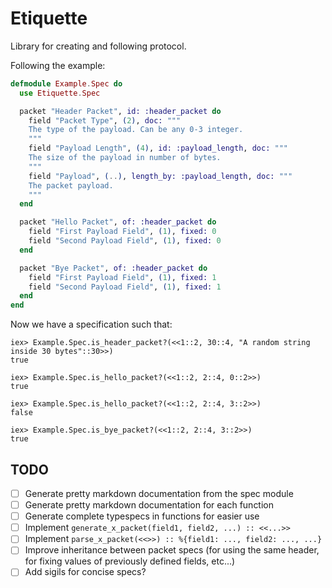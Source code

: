 # Etiquette

Library for creating and following protocol.

Following the example:

```elixir
defmodule Example.Spec do
  use Etiquette.Spec

  packet "Header Packet", id: :header_packet do
    field "Packet Type", (2), doc: """
    The type of the payload. Can be any 0-3 integer.
    """
    field "Payload Length", (4), id: :payload_length, doc: """
    The size of the payload in number of bytes.
    """
    field "Payload", (..), length_by: :payload_length, doc: """
    The packet payload.
    """
  end

  packet "Hello Packet", of: :header_packet do
    field "First Payload Field", (1), fixed: 0
    field "Second Payload Field", (1), fixed: 0
  end

  packet "Bye Packet", of: :header_packet do
    field "First Payload Field", (1), fixed: 1
    field "Second Payload Field", (1), fixed: 1
  end
end
```

Now we have a specification such that:

    iex> Example.Spec.is_header_packet?(<<1::2, 30::4, "A random string inside 30 bytes"::30>>)
    true

    iex> Example.Spec.is_hello_packet?(<<1::2, 2::4, 0::2>>)
    true

    iex> Example.Spec.is_hello_packet?(<<1::2, 2::4, 3::2>>)
    false

    iex> Example.Spec.is_bye_packet?(<<1::2, 2::4, 3::2>>)
    true


## TODO

- [ ] Generate pretty markdown documentation from the spec module
- [ ] Generate pretty markdown documentation for each function
- [ ] Generate complete typespecs in functions for easier use
- [ ] Implement `generate_x_packet(field1, field2, ...) :: <<...>>`
- [ ] Implement `parse_x_packet(<<>>) :: %{field1: ..., field2: ..., ...}`
- [ ] Improve inheritance between packet specs (for using the same header, for fixing values of previously defined fields, etc...)
- [ ] Add sigils for concise specs?